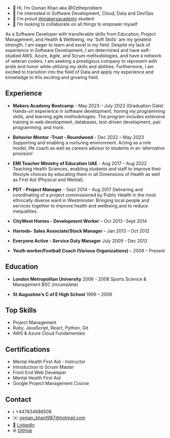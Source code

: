 - 👋 Hi, I’m Osman Khan aka @Oztheproblem 
- 👀 I’m interested in Software Development, Cloud, Data and DevOps
- 🌱 I'm proud [@makersacademy](https://github.com/makersacademy) student 
- 💞️ I’m looking to collaborate on all things to empower myself

As a Software Developer with transferable skills from Education, Project Management, and Health & Wellbeing, my 'Soft Skills' are my greatest strength. I am eager to learn and excel in my field. Despite my lack of experience in Software Development, I am determined and have self-studied AWS, Azure, Agile, and Scrum methodologies, and have a network of veteran coders. I am seeking a prestigious company to represent with pride and honor while utilizing my skills and abilities. Furthermore, I am excited to transition into the field of Data and apply my experience and knowledge to this exciting and growing field.

## Experience

- **Makers Academy Bootcamp** - May 2023 – July 2023 (Graduation Date)
Hands-on experience in software development, honing my programming skills, and learning agile methodologies. The program includes extensive training in web development, databases, test-driven development, pair programming, and more.

- **Behavior Mentor -Trust - Roundwood** - Dec 2022 – May 2023
Supporting and enabling a nurturing environment. Acting as a role model, life coach as well as careers advisor to students in an ‘alternative provision’.

- **EMI Teacher Ministry of Education UAE** - Aug 2017 – Aug 2022
Teaching Health Sciences, enabling students and staff to improve their lifestyle choices by educating them in all Dimensions of Health as well as First Aid (Physical and Mental).

- **PDT - Project Manager** - Sept 2014 - Aug 2017
Delivering and coordinating of a project commissioned by Public Health in the most ethnically diverse ward in Westminster. Bringing local people and services together to improve health and wellbeing and to reduce inequalities.

- **CityWest Homes - Development Worker** – Oct 2013 -Sept 2014

- **Harrods- Sales Associate/Stock Manager** – Jan 2013 – Oct 2012

- **Everyone Active - Service Duty Manager** July 2009 - Dec 2012

- **Youth worker/Football Coach (Various Organizations)** – 2008 – Present

## Education

- **London Metropolitan University** 2006 - 2008
Sports Science & Management BSC (incomplete)

- **St Augustine’s C of E High School** 1999 – 2006

## Top Skills

- Project Management
- Ruby, JavaScript, React, Python, Git
- AWS & Azure Cloud Fundamentals

## Certifications

- Mental Health First Aid - Instructor
- Introduction to Scrum Master
- Front End Web Developer
- Mental Health First Aid
- Google Project Management Course

## Contact

- 📞 +447834686508
- ✉️ osman_khan1987@hotmail.com
- 💼 [LinkedIn](https://www.linkedin.com/in/osmankhanlife/)
- 🌐 [GitHub](https://github.com/Oztheproblem)

<!---
Oztheproblem/Oztheproblem is a ✨ special ✨ repository because its `README.md` (this file) appears on your GitHub profile.
You can click the Preview link to take a look at your changes.
--->
